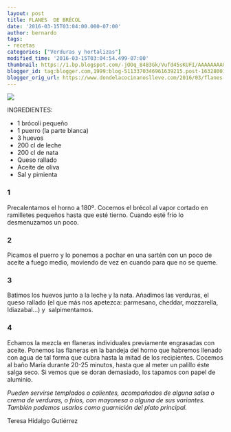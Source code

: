 ```yaml
---
layout: post
title: FLANES  DE BRÉCOL
date: '2016-03-15T03:04:00.000-07:00'
author: bernardo
tags:
- recetas
categories: ["Verduras y hortalizas"]
modified_time: '2016-03-15T03:04:54.499-07:00'
thumbnail: https://1.bp.blogspot.com/-jOOq_8483Gk/Vufd45sKUFI/AAAAAAAACg8/rz9jh8keNM0XUrgOPNyr2jH2aPvspYITw/s72-c/IMG_20141226_115828576.jpg
blogger_id: tag:blogger.com,1999:blog-5113370346961639215.post-1632800171036316515
blogger_orig_url: https://www.dondelacocinanoslleve.com/2016/03/flanes-de-brecol.html
---
```


![](https://1.bp.blogspot.com/-jOOq_8483Gk/Vufd45sKUFI/AAAAAAAACg8/rz9jh8keNM0XUrgOPNyr2jH2aPvspYITw/s320/IMG_20141226_115828576.JPG)

  
INGREDIENTES:
* 1 brócoli pequeño
* 1 puerro (la parte blanca)
* 3 huevos
* 200 cl de leche
* 200 cl de nata
* Queso rallado 
* Aceite de oliva
* Sal y pimienta  

### 1

Precalentamos el horno a 180º. Cocemos el brécol al vapor cortado en ramilletes pequeños hasta que esté tierno. Cuando esté frío lo desmenuzamos un poco.  

### 2

Picamos el puerro y lo ponemos a pochar en una sartén con un poco de aceite a fuego medio, moviendo de vez en cuando para que no se queme.  

### 3

Batimos los huevos junto a la leche y la nata. Añadimos las verduras, el queso rallado (el que más nos apetezca: parmesano, cheddar, mozzarella, Idiazabal…) y  salpimentamos.  

### 4

Echamos la mezcla en flaneras individuales previamente engrasadas con aceite. Ponemos las flaneras en la bandeja del horno que habremos llenado con agua de tal forma que cubra hasta la mitad de los recipientes. Cocemos al baño María durante 20-25 minutos, hasta que al meter un palillo éste salga seco. Si vemos que se doran demasiado, los tapamos con papel de aluminio.  

_Pueden servirse templados o calientes, acompañados de alguna salsa o crema de verduras, o fríos, con mayonesa o alguna de sus variantes. También podemos usarlos como guarnición del plato principal._

Teresa Hidalgo Gutiérrez
